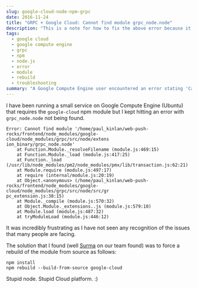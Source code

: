 ```yaml
---
slug: google-cloud-node-npm-grpc
date: 2016-11-24
title: "GRPC + Google Cloud: Cannot find module grpc_node.node"
description: "This is a note for how to fix the above error because it annoyed me!"
tags:
  - google cloud
  - google compute engine
  - grpc
  - npm
  - node.js
  - error
  - module
  - rebuild
  - troubleshooting
summary: "A Google Compute Engine user encountered an error stating 'Cannot find module grpc_node.node' when using the 'google-cloud' npm module.  Rebuilding the module from source using the commands 'npm install' and 'npm rebuild --build-from-source google-cloud' resolved the issue."
---
```


I have been running a small service on Google Compute Engine (Ubuntu) that requires
the `google-cloud` npm module but I kept hitting an error with `grpc_node.node`
not being found.

```shell
Error: Cannot find module '/home/paul_kinlan/web-push-rocks/frontend/node_modules/google-cloud/node_modules/grpc/src/node/extens
ion_binary/grpc_node.node'
    at Function.Module._resolveFilename (module.js:469:15)
    at Function.Module._load (module.js:417:25)
    at Function._load (/usr/lib/node_modules/pm2/node_modules/pmx/lib/transaction.js:62:21)
    at Module.require (module.js:497:17)
    at require (internal/module.js:20:19)
    at Object.<anonymous> (/home/paul_kinlan/web-push-rocks/frontend/node_modules/google-cloud/node_modules/grpc/src/node/src/gr
pc_extension.js:38:15)
    at Module._compile (module.js:570:32)
    at Object.Module._extensions..js (module.js:579:10)
    at Module.load (module.js:487:32)
    at tryModuleLoad (module.js:446:12)
```

It was incredibly frustrating as I have not seen any recognition of the issues
that many people are facing.

The solution that I found (well [Surma](https://dassur.ma/) on our team found)
was to force a rebuild of the module from source as follows:

```shell
npm install
npm rebuild --build-from-source google-cloud
```

Stupid node. Stupid Cloud platform.  :)
